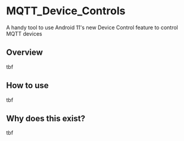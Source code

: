 # MQTT_Device_Controls
A handy tool to use Android 11's new Device Control feature to control MQTT devices

## Overview
tbf

## How to use
tbf

## Why does this exist?
tbf
